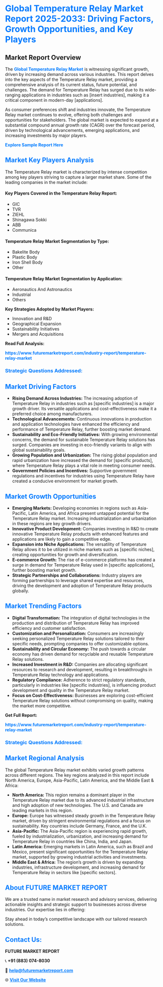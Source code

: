 <h1 style="color: #007BFF;">Global Temperature Relay Market Report 2025-2033: Driving Factors, Growth Opportunities, and Key Players</h1>

<section id="overview">
<h2>Market Report Overview</h2>
<p>The <a href="https://www.futuremarketreport.com/industry-report/temperature-relay-market" style="color: #007BFF; text-decoration: none;"><strong>Global Temperature Relay Market</strong></a> is witnessing significant growth, driven by increasing demand across various industries. This report delves into the key aspects of the Temperature Relay market, providing a comprehensive analysis of its current status, future potential, and challenges. The demand for Temperature Relay has surged due to its wide-ranging applications in industries such as [insert industries], making it a critical component in modern-day [applications].</p>
<p>As consumer preferences shift and industries innovate, the Temperature Relay market continues to evolve, offering both challenges and opportunities for stakeholders. The global market is expected to expand at a substantial compound annual growth rate (CAGR) over the forecast period, driven by technological advancements, emerging applications, and increasing investments by major players.</p>
</section>

<section id="overview">
<p><a href="https://www.futuremarketreport.com/request-sample/reportId=92711" style="color: #007BFF; text-decoration: none;"><strong>Explore Sample Report Here</strong></a></p>
</section>

<section id="key-players">
<h2 style="color: #007BFF;">Market Key Players Analysis</h2>
<p>The Temperature Relay market is characterized by intense competition among key players striving to capture a larger market share. Some of the leading companies in the market include:</p>
<h4>Key Players Covered in the Temperature Relay Report:</h4>
<ul><li>GIC</li><li>TVR</li><li>ZIEHL</li><li>Shinagawa Sokki</li><li>ABB</li><li>Communica</li></ul>
<h4>Temperature Relay Market Segmentation by Type:</h4>
<ul><li>Bakelite Body</li><li>Plastic Body</li><li>Iron Shell Body</li><li>Other</li></ul>

<h4>Temperature Relay Market Segmentation by Application:</h4>
<ul><li>Aeronautics And Astronautics</li><li>Industrial</li><li>Others</li></ul>
<p><strong>Key Strategies Adopted by Market Players:</strong></p>
<ul>
<li>Innovation and R&D</li>
<li>Geographical Expansion</li>
<li>Sustainability Initiatives</li>
<li>Mergers and Acquisitions</li>
</ul>
</section>

<section>
<p><strong>Read Full Analysis: </strong></p><a href="https://www.futuremarketreport.com/industry-report/temperature-relay-market" style="color: #007BFF; text-decoration: none;"><strong>https://www.futuremarketreport.com/industry-report/temperature-relay-market</strong></a>
<h3 style="color: #007BFF;">Strategic Questions Addressed:</h3>
</section>

<section id="driving-factors">
<h2 style="color: #007BFF;">Market Driving Factors</h2>
<ul>
<li><strong>Rising Demand Across Industries:</strong> The increasing adoption of Temperature Relay in industries such as [specific industries] is a major growth driver. Its versatile applications and cost-effectiveness make it a preferred choice among manufacturers.</li>
<li><strong>Technological Advancements:</strong> Continuous innovations in production and application technologies have enhanced the efficiency and performance of Temperature Relay, further boosting market demand.</li>
<li><strong>Sustainability and Eco-Friendly Initiatives:</strong> With growing environmental concerns, the demand for sustainable Temperature Relay solutions has surged. Companies are investing in eco-friendly variants to align with global sustainability goals.</li>
<li><strong>Growing Population and Urbanization:</strong> The rising global population and rapid urbanization have increased the demand for [specific products], where Temperature Relay plays a vital role in meeting consumer needs.</li>
<li><strong>Government Policies and Incentives:</strong> Supportive government regulations and incentives for industries using Temperature Relay have created a conducive environment for market growth.</li>
</ul>
</section>

<section id="growth-opportunities">
<h2 style="color: #007BFF;">Market Growth Opportunities</h2>
<ul>
<li><strong>Emerging Markets:</strong> Developing economies in regions such as Asia-Pacific, Latin America, and Africa present untapped potential for the Temperature Relay market. Increasing industrialization and urbanization in these regions are key growth drivers.</li>
<li><strong>Innovative Product Development:</strong> Companies investing in R&D to create innovative Temperature Relay products with enhanced features and applications are likely to gain a competitive edge.</li>
<li><strong>Expansion into Niche Applications:</strong> The versatility of Temperature Relay allows it to be utilized in niche markets such as [specific niches], creating opportunities for growth and diversification.</li>
<li><strong>E-commerce Growth:</strong> The rise of e-commerce platforms has created a surge in demand for Temperature Relay used in [specific applications], further boosting market growth.</li>
<li><strong>Strategic Partnerships and Collaborations:</strong> Industry players are forming partnerships to leverage shared expertise and resources, driving the development and adoption of Temperature Relay products globally.</li>
</ul>
</section>

<section id="trending-factors">
<h2 style="color: #007BFF;">Market Trending Factors</h2>
<ul>
<li><strong>Digital Transformation:</strong> The integration of digital technologies in the production and distribution of Temperature Relay has improved efficiency and customer satisfaction.</li>
<li><strong>Customization and Personalization:</strong> Consumers are increasingly seeking personalized Temperature Relay solutions tailored to their specific needs, prompting companies to offer customizable options.</li>
<li><strong>Sustainability and Circular Economy:</strong> The push towards a circular economy has driven demand for recyclable and reusable Temperature Relay solutions.</li>
<li><strong>Increased Investment in R&D:</strong> Companies are allocating significant resources to research and development, resulting in breakthroughs in Temperature Relay technology and applications.</li>
<li><strong>Regulatory Compliance:</strong> Adherence to strict regulatory standards, particularly in industries like [specific industries], is influencing product development and quality in the Temperature Relay market.</li>
<li><strong>Focus on Cost-Effectiveness:</strong> Businesses are exploring cost-efficient Temperature Relay solutions without compromising on quality, making the market more competitive.</li>
</ul>
</section>

<section>
<p><strong>Get Full Report: </strong></p><a href="https://www.futuremarketreport.com/industry-report/temperature-relay-market" style="color: #007BFF; text-decoration: none;"><strong>https://www.futuremarketreport.com/industry-report/temperature-relay-market</strong></a>
<h3 style="color: #007BFF;">Strategic Questions Addressed:</h3>
</section>


<section id="regional-analysis">
<h2 style="color: #007BFF;">Market Regional Analysis</h2>
<p>The global Temperature Relay market exhibits varied growth patterns across different regions. The key regions analyzed in this report include North America, Europe, Asia-Pacific, Latin America, and the Middle East & Africa:</p>
<ul>
<li><strong>North America:</strong> This region remains a dominant player in the Temperature Relay market due to its advanced industrial infrastructure and high adoption of new technologies. The U.S. and Canada are leading markets in this region.</li>
<li><strong>Europe:</strong> Europe has witnessed steady growth in the Temperature Relay market, driven by stringent environmental regulations and a focus on sustainability. Key countries include Germany, France, and the U.K.</li>
<li><strong>Asia-Pacific:</strong> The Asia-Pacific region is experiencing rapid growth, fueled by industrialization, urbanization, and increasing demand for Temperature Relay in countries like China, India, and Japan.</li>
<li><strong>Latin America:</strong> Emerging markets in Latin America, such as Brazil and Mexico, present significant opportunities for the Temperature Relay market, supported by growing industrial activities and investments.</li>
<li><strong>Middle East & Africa:</strong> The region’s growth is driven by expanding industries, infrastructure development, and increasing demand for Temperature Relay in sectors like [specific sectors].</li>
</ul>
</section>

<footer>
<h2 style="color: #007BFF;">About FUTURE MARKET REPORT</h2>
<p>We are a trusted name in market research and advisory services, delivering actionable insights and strategic support to businesses across diverse industries. Our expertise lies in offering:</p>

<p>Stay ahead in today’s competitive landscape with our tailored research solutions.</p>

<h2 style="color: #007BFF;">Contact Us:</h2>
<p><strong>FUTURE MARKET REPORT</strong></p>
<p>📞 <strong>+91 (883) 074-8030</strong></p>
<p>📧 <strong><a href="mailto:help@futuremarketreport.com" style="color: #007BFF;">help@futuremarketreport.com</a></strong></p>
<p>🌐 <strong><a href="https://www.futuremarketreport.com/" style="color: #007BFF;">Visit Our Website</a></strong></p>
</footer>